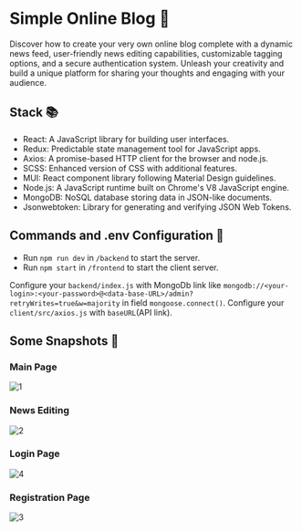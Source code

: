 # Simple Online Blog 📝

Discover how to create your very own online blog complete with a dynamic news feed, user-friendly news editing capabilities, customizable tagging options, and a secure authentication system. Unleash your creativity and build a unique platform for sharing your thoughts and engaging with your audience.

## Stack 📚

- React: A JavaScript library for building user interfaces.
- Redux: Predictable state management tool for JavaScript apps.
- Axios: A promise-based HTTP client for the browser and node.js.
- SCSS: Enhanced version of CSS with additional features.
- MUI: React component library following Material Design guidelines.
- Node.js: A JavaScript runtime built on Chrome's V8 JavaScript engine.
- MongoDB: NoSQL database storing data in JSON-like documents.
- Jsonwebtoken: Library for generating and verifying JSON Web Tokens.

## Commands and .env Configuration 🔧

- Run `npm run dev` in `/backend` to start the server.
- Run `npm start` in `/frontend` to start the client server.

Configure your `backend/index.js` with MongoDb link like `mongodb://<your-login>:<your-password>@<data-base-URL>/admin?retryWrites=true&w=majority` in field `mongoose.connect()`.
Configure your `client/src/axios.js` with `baseURL`(API link).

## Some Snapshots 📸

### Main Page
![1](https://github.com/JusthackOne/Simple-Blog/assets/65730026/e87e0e35-fea4-47b5-9f91-dbced342997e)
### News Editing
![2](https://github.com/JusthackOne/Simple-Blog/assets/65730026/ed20126c-2b1a-479e-bffa-01be9370ce1e)
### Login Page
![4](https://github.com/JusthackOne/Simple-Blog/assets/65730026/1892427a-b5d2-432f-b9ad-1b8100bebb07)
### Registration Page
![3](https://github.com/JusthackOne/Simple-Blog/assets/65730026/e00c4df3-06c3-41a5-8235-bb8e7e3b8262)




